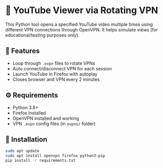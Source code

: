 # 🔁 YouTube Viewer via Rotating VPN

This Python tool opens a specified YouTube video multiple times using different VPN connections through OpenVPN. It helps simulate views (for educational/testing purposes only).

## 🚀 Features

- Loop through `.ovpn` files to rotate VPNs
- Auto connect/disconnect VPN for each session
- Launch YouTube in Firefox with autoplay
- Closes browser and VPN every 2 minutes

## ⚙️ Requirements

- Python 3.8+
- Firefox installed
- OpenVPN installed and working
- VPN `.ovpn` config files (in `ovpns/` folder)

## 🔧 Installation

```bash
sudo apt update
sudo apt install openvpn firefox python3-pip
pip install -r requirements.txt
